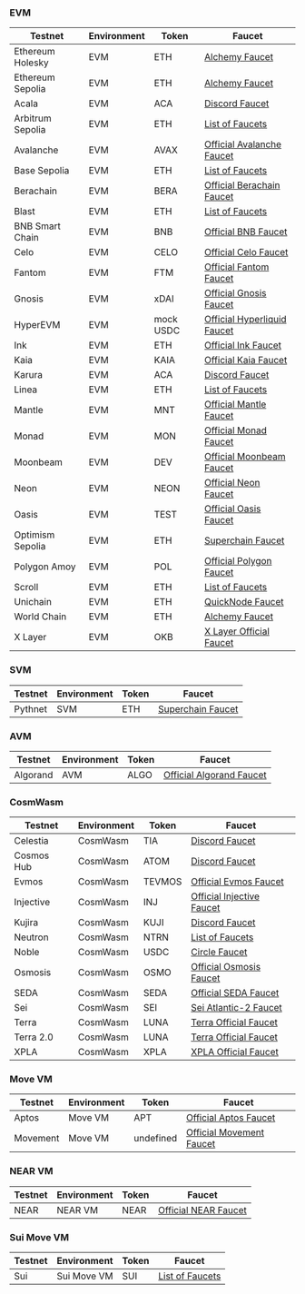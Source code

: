 <!-- The content in this file is auto-generated. Do not modify this file directly. Please see the README.md in the wormhole-mkdocs/scripts directory to learn how to update this page. -->

<!--TESTNET_FAUCETS-->
<div class="full-width" markdown>

### EVM

<table data-full-width="true" markdown><thead><th>Testnet</th><th>Environment</th><th>Token</th><th>Faucet</th></thead><tbody><tr><td>Ethereum Holesky</td><td>EVM</td><td>ETH</td><td><a href="https://www.alchemy.com/faucets/ethereum-holesky" target="_blank">Alchemy Faucet</a></td></tr><tr><td>Ethereum Sepolia</td><td>EVM</td><td>ETH</td><td><a href="https://www.alchemy.com/faucets/ethereum-sepolia" target="_blank">Alchemy Faucet</a></td></tr><tr><td>Acala</td><td>EVM</td><td>ACA</td><td><a href="https://discord.gg/5JJgXKSznc" target="_blank">Discord Faucet</a></td></tr><tr><td>Arbitrum Sepolia</td><td>EVM</td><td>ETH</td><td><a href="https://docs.arbitrum.io/for-devs/dev-tools-and-resources/chain-info#faucets" target="_blank">List of Faucets</a></td></tr><tr><td>Avalanche</td><td>EVM</td><td>AVAX</td><td><a href="https://core.app/tools/testnet-faucet/?subnet=c&token=c" target="_blank">Official Avalanche Faucet</a></td></tr><tr><td>Base Sepolia</td><td>EVM</td><td>ETH</td><td><a href="https://docs.base.org/docs/tools/network-faucets/" target="_blank">List of Faucets</a></td></tr><tr><td>Berachain</td><td>EVM</td><td>BERA</td><td><a href="https://bartio.faucet.berachain.com/" target="_blank">Official Berachain Faucet</a></td></tr><tr><td>Blast</td><td>EVM</td><td>ETH</td><td><a href="https://docs.blast.io/tools/faucets#faucets" target="_blank">List of Faucets</a></td></tr><tr><td>BNB Smart Chain</td><td>EVM</td><td>BNB</td><td><a href="https://testnet.binance.org/faucet-smart/" target="_blank">Official BNB Faucet</a></td></tr><tr><td>Celo</td><td>EVM</td><td>CELO</td><td><a href="https://faucet.celo.org/alfajores" target="_blank">Official Celo Faucet</a></td></tr><tr><td>Fantom</td><td>EVM</td><td>FTM</td><td><a href="https://faucet.fantom.network/" target="_blank">Official Fantom Faucet</a></td></tr><tr><td>Gnosis</td><td>EVM</td><td>xDAI</td><td><a href="https://faucet.gnosischain.com/" target="_blank">Official Gnosis Faucet</a></td></tr><tr><td>HyperEVM</td><td>EVM</td><td>mock USDC</td><td><a href="https://app.hyperliquid-testnet.xyz/drip" target="_blank">Official Hyperliquid Faucet</a></td></tr><tr><td>Ink</td><td>EVM</td><td>ETH</td><td><a href="https://inkonchain.com/faucet" target="_blank">Official Ink Faucet</a></td></tr><tr><td>Kaia</td><td>EVM</td><td>KAIA</td><td><a href="https://faucet.kaia.io" target="_blank">Official Kaia Faucet</a></td></tr><tr><td>Karura</td><td>EVM</td><td>ACA</td><td><a href="https://discord.gg/5JJgXKSznc" target="_blank">Discord Faucet</a></td></tr><tr><td>Linea</td><td>EVM</td><td>ETH</td><td><a href="https://docs.linea.build/get-started/how-to/get-testnet-eth" target="_blank">List of Faucets</a></td></tr><tr><td>Mantle</td><td>EVM</td><td>MNT</td><td><a href="https://faucet.sepolia.mantle.xyz/" target="_blank">Official Mantle Faucet</a></td></tr><tr><td>Monad</td><td>EVM</td><td>MON</td><td><a href="https://testnet.monad.xyz/" target="_blank">Official Monad Faucet</a></td></tr><tr><td>Moonbeam</td><td>EVM</td><td>DEV</td><td><a href="https://faucet.moonbeam.network/" target="_blank">Official Moonbeam Faucet</a></td></tr><tr><td>Neon</td><td>EVM</td><td>NEON</td><td><a href="https://neonfaucet.org/" target="_blank">Official Neon Faucet</a></td></tr><tr><td>Oasis</td><td>EVM</td><td>TEST</td><td><a href="https://faucet.testnet.oasis.io/" target="_blank">Official Oasis Faucet</a></td></tr><tr><td>Optimism Sepolia</td><td>EVM</td><td>ETH</td><td><a href="https://console.optimism.io/faucet" target="_blank">Superchain Faucet</a></td></tr><tr><td>Polygon Amoy</td><td>EVM</td><td>POL</td><td><a href="https://faucet.polygon.technology/" target="_blank">Official Polygon Faucet</a></td></tr><tr><td>Scroll</td><td>EVM</td><td>ETH</td><td><a href="https://docs.scroll.io/en/user-guide/faucet/" target="_blank">List of Faucets</a></td></tr><tr><td>Unichain</td><td>EVM</td><td>ETH</td><td><a href="https://faucet.quicknode.com/unichain/sepolia" target="_blank">QuickNode Faucet</a></td></tr><tr><td>World Chain</td><td>EVM</td><td>ETH</td><td><a href="https://www.alchemy.com/faucets/world-chain-sepolia" target="_blank">Alchemy Faucet</a></td></tr><tr><td>X Layer</td><td>EVM</td><td>OKB</td><td><a href="https://www.okx.com/xlayer/faucet" target="_blank">X Layer Official Faucet</a></td></tr></tbody></table>

### SVM

<table data-full-width="true" markdown><thead><th>Testnet</th><th>Environment</th><th>Token</th><th>Faucet</th></thead><tbody><tr><td>Pythnet</td><td>SVM</td><td>ETH</td><td><a href="https://console.optimism.io/faucet" target="_blank">Superchain Faucet</a></td></tr></tbody></table>

### AVM

<table data-full-width="true" markdown><thead><th>Testnet</th><th>Environment</th><th>Token</th><th>Faucet</th></thead><tbody><tr><td>Algorand</td><td>AVM</td><td>ALGO</td><td><a href="https://bank.testnet.algorand.network/" target="_blank">Official Algorand Faucet</a></td></tr></tbody></table>

### CosmWasm

<table data-full-width="true" markdown><thead><th>Testnet</th><th>Environment</th><th>Token</th><th>Faucet</th></thead><tbody><tr><td>Celestia</td><td>CosmWasm</td><td>TIA</td><td><a href="https://discord.gg/celestiacommunity" target="_blank">Discord Faucet</a></td></tr><tr><td>Cosmos Hub</td><td>CosmWasm</td><td>ATOM</td><td><a href="https://discord.com/invite/cosmosnetwork" target="_blank">Discord Faucet</a></td></tr><tr><td>Evmos</td><td>CosmWasm</td><td>TEVMOS</td><td><a href="https://faucet.evmos.dev/" target="_blank">Official Evmos Faucet</a></td></tr><tr><td>Injective</td><td>CosmWasm</td><td>INJ</td><td><a href="https://testnet.faucet.injective.network/" target="_blank">Official Injective Faucet</a></td></tr><tr><td>Kujira</td><td>CosmWasm</td><td>KUJI</td><td><a href="https://discord.com/channels/970650215801569330/1009931570263629854" target="_blank">Discord Faucet</a></td></tr><tr><td>Neutron</td><td>CosmWasm</td><td>NTRN</td><td><a href="https://docs.neutron.org/neutron/faq#where-is-the-testnet-faucet" target="_blank">List of Faucets</a></td></tr><tr><td>Noble</td><td>CosmWasm</td><td>USDC</td><td><a href="https://faucet.circle.com/" target="_blank">Circle Faucet</a></td></tr><tr><td>Osmosis</td><td>CosmWasm</td><td>OSMO</td><td><a href="https://faucet.testnet.osmosis.zone/" target="_blank">Official Osmosis Faucet</a></td></tr><tr><td>SEDA</td><td>CosmWasm</td><td>SEDA</td><td><a href="https://devnet.explorer.seda.xyz/faucet" target="_blank">Official SEDA Faucet</a></td></tr><tr><td>Sei</td><td>CosmWasm</td><td>SEI</td><td><a href="https://atlantic-2.app.sei.io/faucet" target="_blank">Sei Atlantic-2 Faucet</a></td></tr><tr><td>Terra</td><td>CosmWasm</td><td>LUNA</td><td><a href="https://faucet.terra.money/" target="_blank">Terra Official Faucet</a></td></tr><tr><td>Terra 2.0</td><td>CosmWasm</td><td>LUNA</td><td><a href="https://faucet.terra.money/" target="_blank">Terra Official Faucet</a></td></tr><tr><td>XPLA</td><td>CosmWasm</td><td>XPLA</td><td><a href="https://faucet.xpla.io/" target="_blank">XPLA Official Faucet</a></td></tr></tbody></table>

### Move VM

<table data-full-width="true" markdown><thead><th>Testnet</th><th>Environment</th><th>Token</th><th>Faucet</th></thead><tbody><tr><td>Aptos</td><td>Move VM</td><td>APT</td><td><a href="https://www.aptosfaucet.com/" target="_blank">Official Aptos Faucet</a></td></tr><tr><td>Movement</td><td>Move VM</td><td>undefined</td><td><a href="https://faucet.devnet.suzuka.movementnetwork.xyz/" target="_blank">Official Movement Faucet</a></td></tr></tbody></table>

### NEAR VM

<table data-full-width="true" markdown><thead><th>Testnet</th><th>Environment</th><th>Token</th><th>Faucet</th></thead><tbody><tr><td>NEAR</td><td>NEAR VM</td><td>NEAR</td><td><a href="https://near-faucet.io/" target="_blank">Official NEAR Faucet</a></td></tr></tbody></table>

### Sui Move VM

<table data-full-width="true" markdown><thead><th>Testnet</th><th>Environment</th><th>Token</th><th>Faucet</th></thead><tbody><tr><td>Sui</td><td>Sui Move VM</td><td>SUI</td><td><a href="https://docs.sui.io/build/faucet" target="_blank">List of Faucets</a></td></tr></tbody></table>

</div>
<!--TESTNET_FAUCETS-->
